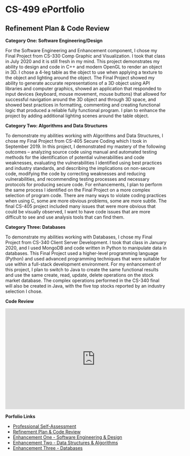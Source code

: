 # CS-499 ePortfolio

## Refinement Plan & Code Review

**Category One: Software Engineering/Design**

For the Software Engineering and Enhancement component, I chose my Final Project from CS-330 Comp Graphic and Visualization. I took that class in July 2020 and it is still fresh in my mind. This project demonstrates my ability to design and code in C++ and modern OpenGL to render an object in 3D. I chose a 4-leg table as the object to use when applying a texture to the object and lighting around the object. The Final Project showed my ability to generate accurate representations of a 3D object using API libraries and computer graphics, showed an application that responded to input devices (keyboard, mouse movement, mouse buttons) that allowed for successful navigation around the 3D object and through 3D space, and showed best practices in formatting, commenting and creating functional logic that produced a reliable fully functional program. I plan to enhance the project by adding additional lighting scenes around the table object.

**Category Two: Algorithms and Data Structures**

To demonstrate my abilities working with Algorithms and Data Structures, I chose my Final Project from CS-405 Secure Coding which I took in September 2019. In this project, I demonstrated my mastery of the following outcomes – analyzing source code using manual and automated testing methods for the identification of potential vulnerabilities and code weaknesses, evaluating the vulnerabilities I identified using best practices and industry standards, and describing the implications on non-secure code, modifying the code by correcting weaknesses and reducing vulnerabilities, and recommending testing processes and necessary protocols for producing secure code. For enhancements, I plan to perform the same process I identified on the Final Project on a more complex selection of program code. There are many ways to violate coding practices when using C, some are more obvious problems, some are more subtle. The final CS-405 project included many issues that were more obvious that could be visually observed, I want to have code issues that are more difficult to see and use analysis tools that can find them.

**Category Three: Databases**

To demonstrate my abilities working with Databases, I chose my Final Project from CS-340 Client Server Development. I took that class in January 2020, and I used MongoDB and code written in Python to manipulate data in databases. This Final Project used a higher-level programming language (Python) and used advanced programming techniques that were suitable for use within a full-stack development environment. For my enhancement of this project, I plan to switch to Java to create the same functional results and use the same create, read, update, delete operations on the stock market database. The complex operations performed in the CS-340 final will also be created in Java, with the five top stocks reported by an industry selection I chose.

**Code Review**
<div align="center">
  <iframe
        width="560"
        height="315"
        src="https://www.youtube.com/embed/yVP35t4-eYc"
        frameborder="0"
        allow="autoplay; encrypted-media"
        allowfullscreen="">
  </iframe>
</div>

**Porfolio Links**<br>
* [Professional Self-Assessment](https://index.html)<br>
* [Refinement Plan & Code Review](CodeReview.md)<br>
* [Enhancement One - Software Engineering & Design](EnhancementOne.md)
* [Enhancement Two - Data Structures & Algorithms](EnhancementTwo.md)
* [Enhancement Three - Databases](EnhancementThree.md)
